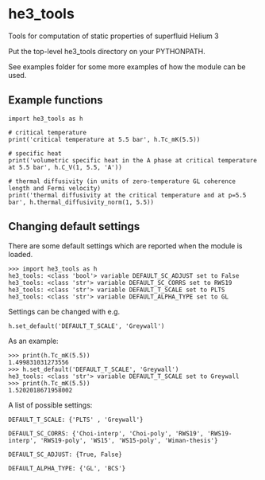 # he3_tools
Tools for computation of static properties of superfluid Helium 3

Put the top-level he3_tools directory on your PYTHONPATH.

See examples folder for some more examples of how the module can be used.

## Example functions

```
import he3_tools as h

# critical temperature
print('critical temperature at 5.5 bar', h.Tc_mK(5.5))

# specific heat
print('volumetric specific heat in the A phase at critical temperature at 5.5 bar', h.C_V(1, 5.5, 'A'))

# thermal diffusivity (in units of zero-temperature GL coherence length and Fermi velocity)
print('thermal diffusivity at the critical temperature and at p=5.5 bar', h.thermal_diffusivity_norm(1, 5.5))

```
## Changing default settings

There are some default settings which are reported when the module is loaded.
```
>>> import he3_tools as h
he3_tools: <class 'bool'> variable DEFAULT_SC_ADJUST set to False
he3_tools: <class 'str'> variable DEFAULT_SC_CORRS set to RWS19
he3_tools: <class 'str'> variable DEFAULT_T_SCALE set to PLTS
he3_tools: <class 'str'> variable DEFAULT_ALPHA_TYPE set to GL
```
Settings can be changed with e.g.
```
h.set_default('DEFAULT_T_SCALE', 'Greywall')
```
As an example:
```
>>> print(h.Tc_mK(5.5))
1.499831031273556
>>> h.set_default('DEFAULT_T_SCALE', 'Greywall')
he3_tools: <class 'str'> variable DEFAULT_T_SCALE set to Greywall
>>> print(h.Tc_mK(5.5))
1.5202018671958002
```

A list of possible settings:

`DEFAULT_T_SCALE: {'PLTS' , 'Greywall'}`

`DEFAULT_SC_CORRS: {'Choi-interp', 'Choi-poly', 'RWS19', 'RWS19-interp', 'RWS19-poly', 'WS15', 'WS15-poly', 'Wiman-thesis'}`

`DEFAULT_SC_ADJUST: {True, False}`

`DEFAULT_ALPHA_TYPE: {'GL', 'BCS'}`









